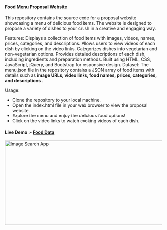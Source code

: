 
<h4>Food Menu Proposal Website</h4>
This repository contains the source code for a proposal website showcasing a menu of delicious food items. The website is designed to propose a variety of dishes to your crush in a creative and engaging way.

Features:
Displays a collection of food items with images, videos, names, prices, categories, and descriptions.
Allows users to view videos of each dish by clicking on the video links.
Categorizes dishes into vegetarian and non-vegetarian options.
Provides detailed descriptions of each dish, including ingredients and preparation methods.
Built using HTML, CSS, JavaScript, jQuery, and Bootstrap for responsive design.
Dataset:
The menu.json file in the repository contains a JSON array of food items with details such as <b> image URLs, video links, food names, prices, categories, and descriptions </b>.

Usage:
<ul>
<li>Clone the repository to your local machine.</li>
<li>Open the index.html file in your web browser to view the proposal website.</li>
<li>Explore the menu and enjoy the delicious food options!</li>
<li>Click on the video links to watch cooking videos of each dish.</li>
</ul>

<h4>Live Demo :-  <a href="">Food Data </a> </h4>
<img src="https://github.com/sudhanshu1313/FoodJson/blob/main/Food.png" alt="Image Search App" width="580" height="270px">
